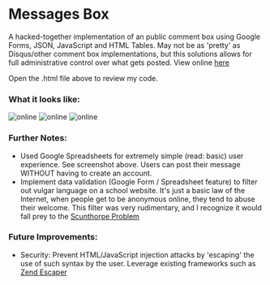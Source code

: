 # Messages Box
A hacked-together implementation of an public comment box using Google Forms, JSON, JavaScript and HTML Tables. May not be as 'pretty' as Disqus/other comment box implementations, but this solutions allows for full administrative control over what gets posted. View online [here](http://iasas.jisedu.or.id/basketball/fans.html)

Open the .html file above to review my code.

### What it looks like:
![online](https://github.com/pjoneja/Portfolio-Showcase/blob/master/Fan%20Messages/MessagesBox.png)
![online](https://github.com/pjoneja/Portfolio-Showcase/blob/master/Fan%20Messages/GoogleForm.png)
![online](https://github.com/pjoneja/Portfolio-Showcase/blob/master/Fan%20Messages/Data%20Validation.png)

### Further Notes:
* Used Google Spreadsheets for extremely simple (read: basic) user experience. See screenshot above. Users can post their message WITHOUT having to create an account.
* Implement data validation (Google Form / Spreadsheet feature) to filter out vulgar language on a school website. It's just a basic law of the Internet, when people get to be anonymous online, they tend to abuse their welcome. This filter was very rudimentary, and I recognize it would fall prey to the [Scunthorpe Problem](https://en.wikipedia.org/wiki/Scunthorpe_problem)

### Future Improvements:
* Security: Prevent HTML/JavaScript injection attacks by 'escaping' the use of such syntax by the user. Leverage existing frameworks such as [Zend Escaper](http://framework.zend.com/manual/current/en/modules/zend.escaper.escaping-javascript.html)
